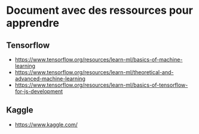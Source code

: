 # Document avec des ressources pour apprendre

## Tensorflow
- https://www.tensorflow.org/resources/learn-ml/basics-of-machine-learning
- https://www.tensorflow.org/resources/learn-ml/theoretical-and-advanced-machine-learning
- https://www.tensorflow.org/resources/learn-ml/basics-of-tensorflow-for-js-development

## Kaggle
- https://www.kaggle.com/

